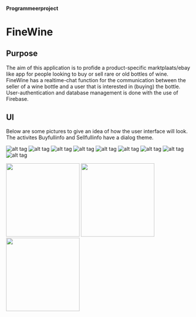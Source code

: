 #### Programmeerproject
# FineWine

## Purpose
The aim of this application is to profide a product-specific marktplaats/ebay like app for people looking to buy or sell rare or old bottles of wine. FineWine has a realtime-chat function for the communication between the seller of a wine bottle and a user that is interested in (buying) the bottle. User-authentication and database management is done with the use of Firebase.

## UI
Below are some pictures to give an idea of how the user interface will look. The activites Buyfullinfo and Sellfullinfo have a dialog theme.

![alt tag](https://github.com/koenzijlstra/WineRetry/blob/master/docs/final1.PNG)
![alt tag](https://github.com/koenzijlstra/WineRetry/blob/master/docs/final2.PNG)
![alt tag](https://github.com/koenzijlstra/WineRetry/blob/master/docs/final3.PNG)
![alt tag](https://github.com/koenzijlstra/WineRetry/blob/master/docs/final4.PNG)
![alt tag](https://github.com/koenzijlstra/WineRetry/blob/master/docs/Final5.PNG)
![alt tag](https://github.com/koenzijlstra/WineRetry/blob/master/docs/final6.PNG)
![alt tag](https://github.com/koenzijlstra/WineRetry/blob/master/docs/final7.PNG)
![alt tag](https://github.com/koenzijlstra/WineRetry/blob/master/docs/final8.PNG)
![alt tag](https://github.com/koenzijlstra/WineRetry/blob/master/docs/final9.PNG)



<img src="https://github.com/koenzijlstra/WineRetry/blob/master/docs/final1.PNG" width="200">
<img src="https://github.com/koenzijlstra/WineRetry/blob/master/docs/final2.PNG" width="200">
<img src="https://github.com/koenzijlstra/WineRetry/blob/master/docs/final3.PNG" width="200">




